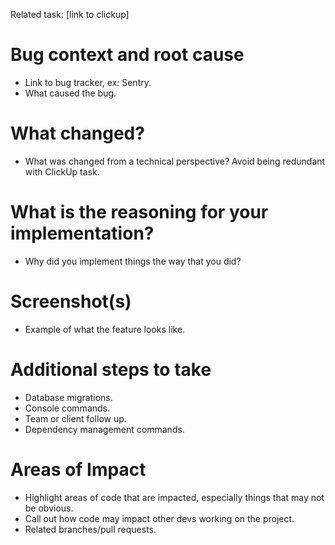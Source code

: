 Related task: [link to clickup]

# Bug context and root cause
- Link to bug tracker, ex: Sentry.
- What caused the bug.

# What changed?
- What was changed from a technical perspective? Avoid being redundant with ClickUp task.

# What is the reasoning for your implementation?
- Why did you implement things the way that you did?

# Screenshot(s)
- Example of what the feature looks like.

# Additional steps to take
- Database migrations.
- Console commands.
- Team or client follow up.
- Dependency management commands.

# Areas of Impact
- Highlight areas of code that are impacted, especially things that may not be obvious. 
- Call out how code may impact other devs working on the project.
- Related branches/pull requests.
